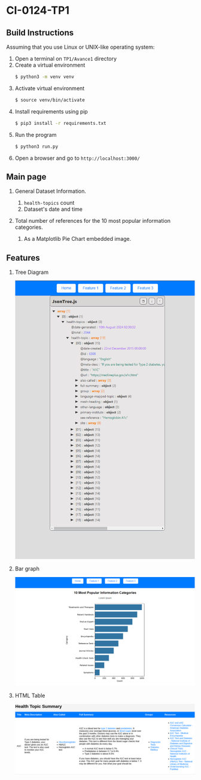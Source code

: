 # CI-0124-TP1

## Build Instructions

Assuming that you use Linux or UNIX-like operating system:
1. Open a terminal on `TP1/Avance1` directory
1. Create a virtual environment
	```bash
	$ python3 -m venv venv
	```
1. Activate virtual environment
	```bash
	$ source venv/bin/activate
	```
1. Install requirements using pip
	```bash
	$ pip3 install -r requirements.txt
	```
1. Run the program
	```bash
	$ python3 run.py
	```
1. Open a browser and go to `http://localhost:3000/`

## Main page

1. General Dataset Information.

	1. `health-topics` count
	1. Dataset's date and time

1. Total number of references for the 10 most popular information categories.
	1. As a Matplotlib Pie Chart embedded image.

## Features

1. Tree Diagram

	<img src="img/feature1.png" alt="Tree Diagram">

1. Bar graph

	<img src="img/feature2.png" alt="Bar graph">

1. HTML Table

	<img src="img/html_table.png" alt="HTML Table">
